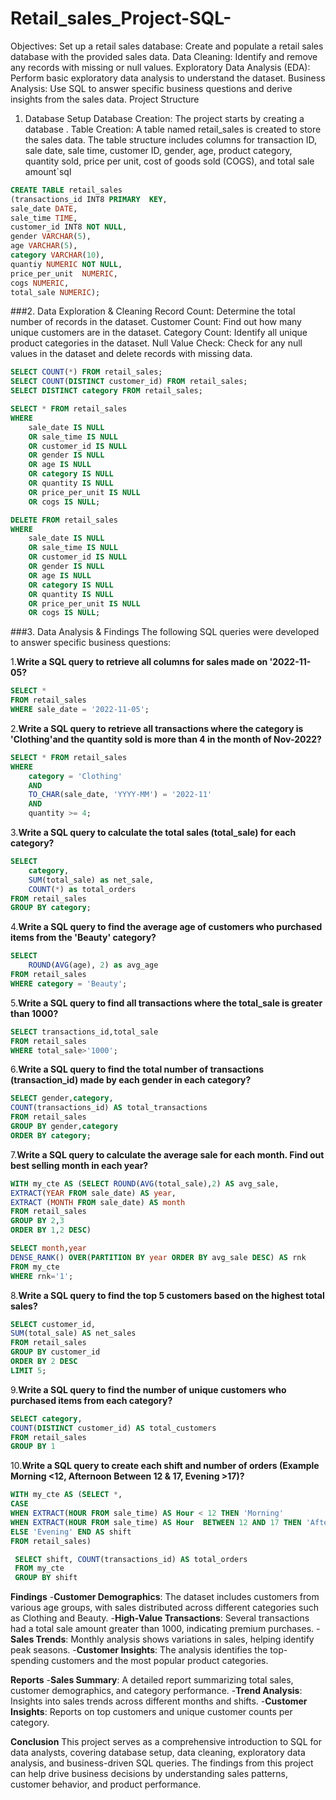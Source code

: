 # Retail_sales_Project-SQL-
Objectives:
Set up a retail sales database: Create and populate a retail sales database with the provided sales data.
Data Cleaning: Identify and remove any records with missing or null values.
Exploratory Data Analysis (EDA): Perform basic exploratory data analysis to understand the dataset.
Business Analysis: Use SQL to answer specific business questions and derive insights from the sales data.
Project Structure
1. Database Setup
Database Creation: The project starts by creating a database .
Table Creation: A table named retail_sales is created to store the sales data. The table structure includes columns for transaction ID, sale date, sale time, customer ID, gender, age, product category, quantity sold, price per unit, cost of goods sold (COGS), and total sale amount`sql
```sql
CREATE TABLE retail_sales 
(transactions_id INT8 PRIMARY  KEY,
sale_date DATE,
sale_time TIME,
customer_id	INT8 NOT NULL,
gender VARCHAR(5),
age	VARCHAR(5),
category VARCHAR(10),
quantiy	NUMERIC NOT NULL,
price_per_unit	NUMERIC,
cogs NUMERIC,
total_sale NUMERIC);
```
###2. Data Exploration & Cleaning
Record Count: Determine the total number of records in the dataset.
Customer Count: Find out how many unique customers are in the dataset.
Category Count: Identify all unique product categories in the dataset.
Null Value Check: Check for any null values in the dataset and delete records with missing data.

```sql
SELECT COUNT(*) FROM retail_sales;
SELECT COUNT(DISTINCT customer_id) FROM retail_sales;
SELECT DISTINCT category FROM retail_sales;

SELECT * FROM retail_sales
WHERE 
    sale_date IS NULL
	OR sale_time IS NULL
	OR customer_id IS NULL 
	OR gender IS NULL
	OR age IS NULL 
	OR category IS NULL 
	OR quantity IS NULL 
	OR price_per_unit IS NULL 
	OR cogs IS NULL;

DELETE FROM retail_sales
WHERE 
    sale_date IS NULL
	OR sale_time IS NULL
	OR customer_id IS NULL 
	OR gender IS NULL 
	OR age IS NULL 
	OR category IS NULL 
    OR quantity IS NULL
	OR price_per_unit IS NULL
	OR cogs IS NULL;
```
###3. Data Analysis & Findings
The following SQL queries were developed to answer specific business questions:

1.**Write a SQL query to retrieve all columns for sales made on '2022-11-05?**
```sql
SELECT *
FROM retail_sales
WHERE sale_date = '2022-11-05';
```

2.**Write a SQL query to retrieve all transactions where the category is 'Clothing'and the quantity sold is more than 4 in the month of Nov-2022?**
```sql
SELECT * FROM retail_sales
WHERE 
    category = 'Clothing'
    AND 
    TO_CHAR(sale_date, 'YYYY-MM') = '2022-11'
    AND
    quantity >= 4;
```
	
3.**Write a SQL query to calculate the total sales (total_sale) for each category?**
```sql
SELECT 
    category,
    SUM(total_sale) as net_sale,
    COUNT(*) as total_orders
FROM retail_sales
GROUP BY category;
```

4.**Write a SQL query to find the average age of customers who purchased items from the 'Beauty' category?**
```sql
SELECT
    ROUND(AVG(age), 2) as avg_age
FROM retail_sales
WHERE category = 'Beauty';
```

5.**Write a SQL query to find all transactions where the total_sale is greater than 1000?**
```sql
SELECT transactions_id,total_sale
FROM retail_sales
WHERE total_sale>'1000';
```

6.**Write a SQL query to find the total number of transactions (transaction_id) made by each gender in each category?**
```sql
SELECT gender,category,
COUNT(transactions_id) AS total_transactions
FROM retail_sales
GROUP BY gender,category
ORDER BY category;
```

7.**Write a SQL query to calculate the average sale for each month. Find out best selling month in each year?**
```sql
WITH my_cte AS (SELECT ROUND(AVG(total_sale),2) AS avg_sale, 
EXTRACT(YEAR FROM sale_date) AS year,
EXTRACT (MONTH FROM sale_date) AS month
FROM retail_sales
GROUP BY 2,3
ORDER BY 1,2 DESC)

SELECT month,year
DENSE_RANK() OVER(PARTITION BY year ORDER BY avg_sale DESC) AS rnk
FROM my_cte
WHERE rnk='1';
```

8.**Write a SQL query to find the top 5 customers based on the highest total sales?**
```sql
SELECT customer_id,
SUM(total_sale) AS net_sales
FROM retail_sales
GROUP BY customer_id
ORDER BY 2 DESC
LIMIT 5;
```

9.**Write a SQL query to find the number of unique customers who purchased items from each category?**
```sql
SELECT category,
COUNT(DISTINCT customer_id) AS total_customers
FROM retail_sales
GROUP BY 1
```

10.**Write a SQL query to create each shift and number of orders (Example Morning <12, Afternoon Between 12 & 17, Evening >17)?**
```sql
WITH my_cte AS (SELECT *,
CASE
WHEN EXTRACT(HOUR FROM sale_time) AS Hour < 12 THEN 'Morning'
WHEN EXTRACT(HOUR FROM sale_time) AS Hour  BETWEEN 12 AND 17 THEN 'Afternoon'
ELSE 'Evening' END AS shift
FROM retail_sales)

 SELECT shift, COUNT(transactions_id) AS total_orders
 FROM my_cte
 GROUP BY shift
```
 **Findings**
-**Customer Demographics**: The dataset includes customers from various age groups, with sales distributed across different categories such as Clothing and Beauty.
-**High-Value Transactions**: Several transactions had a total sale amount greater than 1000, indicating premium purchases.
-**Sales Trends**: Monthly analysis shows variations in sales, helping identify peak seasons.
-**Customer Insights**: The analysis identifies the top-spending customers and the most popular product categories.

**Reports**
-**Sales Summary**: A detailed report summarizing total sales, customer demographics, and category performance.
-**Trend Analysis**: Insights into sales trends across different months and shifts.
-**Customer Insights**: Reports on top customers and unique customer counts per category.

**Conclusion**
This project serves as a comprehensive introduction to SQL for data analysts, covering database setup, data cleaning, exploratory data analysis, and business-driven SQL queries. The findings from this project can help drive business decisions by understanding sales patterns, customer behavior, and product performance.




